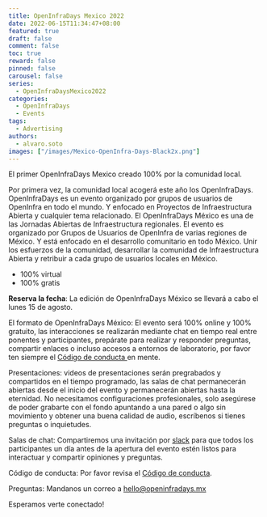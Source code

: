 ```yaml
---
title: OpenInfraDays Mexico 2022
date: 2022-06-15T11:34:47+08:00
featured: true
draft: false
comment: false
toc: true
reward: false
pinned: false
carousel: false
series:
  - OpenInfraDaysMexico2022
categories:
  - OpenInfraDays
  - Events
tags: 
  - Advertising
authors:
  - alvaro.soto
images: ["/images/Mexico-OpenInfra-Days-Black2x.png"]
---
```


El primer OpenInfraDays Mexico creado 100% por la comunidad local.

<!--more-->

Por primera vez, la comunidad local acogerá este año los OpenInfraDays.
OpenInfraDays es un evento organizado por grupos de usuarios de OpenInfra en todo el mundo. Y enfocado en Proyectos de Infraestructura Abierta y cualquier tema relacionado.
El OpenInfraDays México es una de las Jornadas Abiertas de Infraestructura regionales. El evento es organizado por Grupos de Usuarios de OpenInfra de varias regiones de México. Y está enfocado en el desarrollo comunitario en todo México. Unir los esfuerzos de la comunidad, desarrollar la comunidad de Infraestructura Abierta y retribuir a cada grupo de usuarios locales en México.
 - 100% virtual
 - 100% gratis

**Reserva la fecha**: La edición de OpenInfraDays México se llevará a cabo el lunes 15 de agosto.

El formato de OpenInfraDays México:
El evento será 100% online y 100% gratuito, las interacciones se realizarán mediante chat en tiempo real entre ponentes y participantes, prepárate para realizar y responder preguntas, compartir enlaces o incluso accesos a entornos de laboratorio, por favor ten siempre el [Código de conducta ](https://openinfra.dev/legal/code-of-conduct) en mente.

Presentaciones: videos de presentaciones serán pregrabados y compartidos en el tiempo programado, las salas de chat permanecerán abiertas desde el inicio del evento y permanecerán abiertas hasta la eternidad. No necesitamos configuraciones profesionales, solo asegúrese de poder grabarte con el fondo apuntando a una pared o algo sin movimiento y obtener una buena calidad de audio, escríbenos si tienes preguntas o inquietudes.

Salas de chat:
Compartiremos una invitación por [slack](https://slack.oss.lat) para que todos los participantes un día antes de la apertura del evento estén listos para interactuar y compartir opiniones y preguntas.
 
Código de conducta: 
Por favor revisa el [Código de conducta](https://openinfra.dev/legal/code-of-conduct).

Preguntas:
Mandanos un correo a hello@openinfradays.mx

Esperamos verte conectado!
